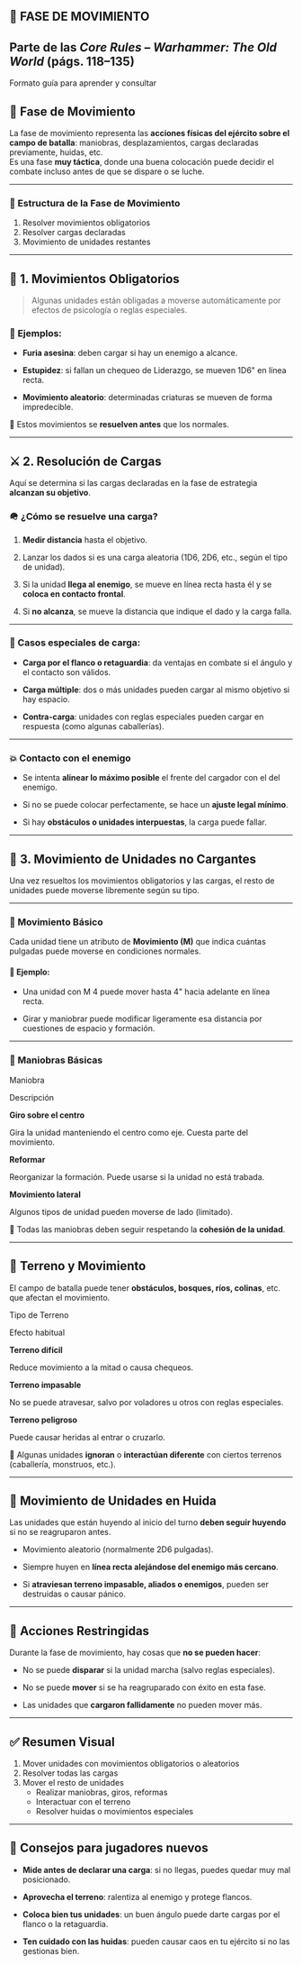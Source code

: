 ## 🧭 **FASE DE MOVIMIENTO**

## Parte de las _Core Rules_ – _Warhammer: The Old World_ (págs. 118–135)  
Formato guía para aprender y consultar

## 🧭 Fase de Movimiento

La fase de movimiento representa las **acciones físicas del ejército sobre el campo de batalla**: maniobras, desplazamientos, cargas declaradas previamente, huidas, etc.  
Es una fase **muy táctica**, donde una buena colocación puede decidir el combate incluso antes de que se dispare o se luche.

----------

### 🔶 Estructura de la Fase de Movimiento

1. Resolver movimientos obligatorios
2. Resolver cargas declaradas
3. Movimiento de unidades restantes

----------

## 📍 1. Movimientos Obligatorios

> Algunas unidades están obligadas a moverse automáticamente por efectos de psicología o reglas especiales.

### 🔁 Ejemplos:

-   **Furia asesina**: deben cargar si hay un enemigo a alcance.
    
-   **Estupidez**: si fallan un chequeo de Liderazgo, se mueven 1D6" en línea recta.
    
-   **Movimiento aleatorio**: determinadas criaturas se mueven de forma impredecible.
    

🎲 Estos movimientos se **resuelven antes** que los normales.

----------

## ⚔️ 2. Resolución de Cargas

Aquí se determina si las cargas declaradas en la fase de estrategia **alcanzan su objetivo**.

### 🪖 ¿Cómo se resuelve una carga?

1.  **Medir distancia** hasta el objetivo.
    
2.  Lanzar los dados si es una carga aleatoria (1D6, 2D6, etc., según el tipo de unidad).
    
3.  Si la unidad **llega al enemigo**, se mueve en línea recta hasta él y se **coloca en contacto frontal**.
    
4.  Si **no alcanza**, se mueve la distancia que indique el dado y la carga falla.
    

----------

### 📌 Casos especiales de carga:

-   **Carga por el flanco o retaguardia**: da ventajas en combate si el ángulo y el contacto son válidos.
    
-   **Carga múltiple**: dos o más unidades pueden cargar al mismo objetivo si hay espacio.
    
-   **Contra-carga**: unidades con reglas especiales pueden cargar en respuesta (como algunas caballerías).
    

----------

### 💥 Contacto con el enemigo

-   Se intenta **alinear lo máximo posible** el frente del cargador con el del enemigo.
    
-   Si no se puede colocar perfectamente, se hace un **ajuste legal mínimo**.
    
-   Si hay **obstáculos o unidades interpuestas**, la carga puede fallar.
    

----------

## 🧍 3. Movimiento de Unidades no Cargantes

Una vez resueltos los movimientos obligatorios y las cargas, el resto de unidades puede moverse libremente según su tipo.

----------

### 🚶 Movimiento Básico

Cada unidad tiene un atributo de **Movimiento (M)** que indica cuántas pulgadas puede moverse en condiciones normales.

#### 🧾 Ejemplo:

-   Una unidad con M 4 puede mover hasta 4" hacia adelante en línea recta.
    
-   Girar y maniobrar puede modificar ligeramente esa distancia por cuestiones de espacio y formación.
    

----------

### 🔁 Maniobras Básicas

Maniobra

Descripción

**Giro sobre el centro**

Gira la unidad manteniendo el centro como eje. Cuesta parte del movimiento.

**Reformar**

Reorganizar la formación. Puede usarse si la unidad no está trabada.

**Movimiento lateral**

Algunos tipos de unidad pueden moverse de lado (limitado).

🧠 Todas las maniobras deben seguir respetando la **cohesión de la unidad**.

----------

## 🧱 Terreno y Movimiento

El campo de batalla puede tener **obstáculos, bosques, ríos, colinas**, etc. que afectan el movimiento.

Tipo de Terreno

Efecto habitual

**Terreno difícil**

Reduce movimiento a la mitad o causa chequeos.

**Terreno impasable**

No se puede atravesar, salvo por voladores u otros con reglas especiales.

**Terreno peligroso**

Puede causar heridas al entrar o cruzarlo.

📌 Algunas unidades **ignoran** o **interactúan diferente** con ciertos terrenos (caballería, monstruos, etc.).

----------

## 💨 Movimiento de Unidades en Huida

Las unidades que están huyendo al inicio del turno **deben seguir huyendo** si no se reagruparon antes.

-   Movimiento aleatorio (normalmente 2D6 pulgadas).
    
-   Siempre huyen en **línea recta alejándose del enemigo más cercano**.
    
-   Si **atraviesan terreno impasable, aliados o enemigos**, pueden ser destruidas o causar pánico.
    

----------

## 🛑 Acciones Restringidas

Durante la fase de movimiento, hay cosas que **no se pueden hacer**:

-   No se puede **disparar** si la unidad marcha (salvo reglas especiales).
    
-   No se puede **mover** si se ha reagruparado con éxito en esta fase.
    
-   Las unidades que **cargaron fallidamente** no pueden mover más.
    

----------

## ✅ Resumen Visual

1. Mover unidades con movimientos obligatorios o aleatorios
2. Resolver todas las cargas
3. Mover el resto de unidades
   - Realizar maniobras, giros, reformas
   - Interactuar con el terreno
   - Resolver huidas o movimientos especiales


----------

## 🧠 Consejos para jugadores nuevos

-   **Mide antes de declarar una carga**: si no llegas, puedes quedar muy mal posicionado.
    
-   **Aprovecha el terreno**: ralentiza al enemigo y protege flancos.
    
-   **Coloca bien tus unidades**: un buen ángulo puede darte cargas por el flanco o la retaguardia.
    
-   **Ten cuidado con las huidas**: pueden causar caos en tu ejército si no las gestionas bien.